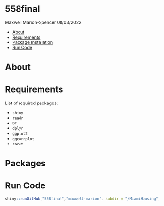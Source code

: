 # 558final

Maxwell Marion-Spencer
08/03/2022

-   [About](#about)
-   [Requirements](#requirements)
-   [Package Installation](#packages)
-   [Run Code](#runcode)


# About



# Requirements

List of required packages:

-   `shiny`
-   `readr`
-   `DT`
-   `dplyr`
-   `ggplot2`
-   `ggcorrplot`
-   `caret`

# Packages


# Run Code

``` r
shiny::runGitHub("558final","maxwell-marion", subdir = "/MiamiHousing")
``` 
